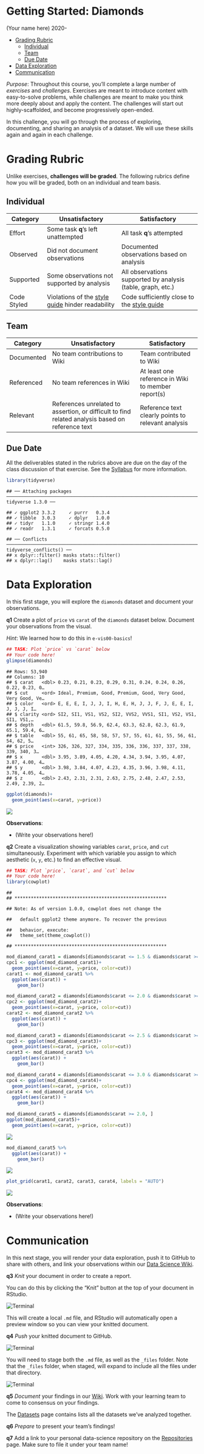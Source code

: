 Getting Started: Diamonds
================
(Your name here)
2020-

  - [Grading Rubric](#grading-rubric)
      - [Individual](#individual)
      - [Team](#team)
      - [Due Date](#due-date)
  - [Data Exploration](#data-exploration)
  - [Communication](#communication)

*Purpose*: Throughout this course, you’ll complete a large number of
*exercises* and *challenges*. Exercises are meant to introduce content
with easy-to-solve problems, while challenges are meant to make you
think more deeply about and apply the content. The challenges will start
out highly-scaffolded, and become progressively open-ended.

In this challenge, you will go through the process of exploring,
documenting, and sharing an analysis of a dataset. We will use these
skills again and again in each challenge.

<!-- include-rubric -->

# Grading Rubric

<!-- -------------------------------------------------- -->

Unlike exercises, **challenges will be graded**. The following rubrics
define how you will be graded, both on an individual and team basis.

## Individual

<!-- ------------------------- -->

| Category    | Unsatisfactory                                                                   | Satisfactory                                                               |
| ----------- | -------------------------------------------------------------------------------- | -------------------------------------------------------------------------- |
| Effort      | Some task **q**’s left unattempted                                               | All task **q**’s attempted                                                 |
| Observed    | Did not document observations                                                    | Documented observations based on analysis                                  |
| Supported   | Some observations not supported by analysis                                      | All observations supported by analysis (table, graph, etc.)                |
| Code Styled | Violations of the [style guide](https://style.tidyverse.org/) hinder readability | Code sufficiently close to the [style guide](https://style.tidyverse.org/) |

## Team

<!-- ------------------------- -->

| Category   | Unsatisfactory                                                                                   | Satisfactory                                       |
| ---------- | ------------------------------------------------------------------------------------------------ | -------------------------------------------------- |
| Documented | No team contributions to Wiki                                                                    | Team contributed to Wiki                           |
| Referenced | No team references in Wiki                                                                       | At least one reference in Wiki to member report(s) |
| Relevant   | References unrelated to assertion, or difficult to find related analysis based on reference text | Reference text clearly points to relevant analysis |

## Due Date

<!-- ------------------------- -->

All the deliverables stated in the rubrics above are due on the day of
the class discussion of that exercise. See the
[Syllabus](https://docs.google.com/document/d/1jJTh2DH8nVJd2eyMMoyNGroReo0BKcJrz1eONi3rPSc/edit?usp=sharing)
for more information.

``` r
library(tidyverse)
```

    ## ── Attaching packages ───────────────────────────────────────────────────────────────────────────────────────────────────────── tidyverse 1.3.0 ──

    ## ✓ ggplot2 3.3.2     ✓ purrr   0.3.4
    ## ✓ tibble  3.0.3     ✓ dplyr   1.0.0
    ## ✓ tidyr   1.1.0     ✓ stringr 1.4.0
    ## ✓ readr   1.3.1     ✓ forcats 0.5.0

    ## ── Conflicts ──────────────────────────────────────────────────────────────────────────────────────────────────────────── tidyverse_conflicts() ──
    ## x dplyr::filter() masks stats::filter()
    ## x dplyr::lag()    masks stats::lag()

# Data Exploration

<!-- -------------------------------------------------- -->

In this first stage, you will explore the `diamonds` dataset and
document your observations.

**q1** Create a plot of `price` vs `carat` of the `diamonds` dataset
below. Document your observations from the visual.

*Hint*: We learned how to do this in `e-vis00-basics`\!

``` r
## TASK: Plot `price` vs `carat` below
## Your code here!
glimpse(diamonds)
```

    ## Rows: 53,940
    ## Columns: 10
    ## $ carat   <dbl> 0.23, 0.21, 0.23, 0.29, 0.31, 0.24, 0.24, 0.26, 0.22, 0.23, 0…
    ## $ cut     <ord> Ideal, Premium, Good, Premium, Good, Very Good, Very Good, Ve…
    ## $ color   <ord> E, E, E, I, J, J, I, H, E, H, J, J, F, J, E, E, I, J, J, J, I…
    ## $ clarity <ord> SI2, SI1, VS1, VS2, SI2, VVS2, VVS1, SI1, VS2, VS1, SI1, VS1,…
    ## $ depth   <dbl> 61.5, 59.8, 56.9, 62.4, 63.3, 62.8, 62.3, 61.9, 65.1, 59.4, 6…
    ## $ table   <dbl> 55, 61, 65, 58, 58, 57, 57, 55, 61, 61, 55, 56, 61, 54, 62, 5…
    ## $ price   <int> 326, 326, 327, 334, 335, 336, 336, 337, 337, 338, 339, 340, 3…
    ## $ x       <dbl> 3.95, 3.89, 4.05, 4.20, 4.34, 3.94, 3.95, 4.07, 3.87, 4.00, 4…
    ## $ y       <dbl> 3.98, 3.84, 4.07, 4.23, 4.35, 3.96, 3.98, 4.11, 3.78, 4.05, 4…
    ## $ z       <dbl> 2.43, 2.31, 2.31, 2.63, 2.75, 2.48, 2.47, 2.53, 2.49, 2.39, 2…

``` r
ggplot(diamonds)+
  geom_point(aes(x=carat, y=price))
```

![](c00-diamonds-assignment_files/figure-gfm/q1-task-1.png)<!-- -->

**Observations**:

  - (Write your observations here\!)

**q2** Create a visualization showing variables `carat`, `price`, and
`cut` simultaneously. Experiment with which variable you assign to which
aesthetic (`x`, `y`, etc.) to find an effective visual.

``` r
## TASK: Plot `price`, `carat`, and `cut` below
## Your code here!
library(cowplot)
```

    ## 
    ## ********************************************************

    ## Note: As of version 1.0.0, cowplot does not change the

    ##   default ggplot2 theme anymore. To recover the previous

    ##   behavior, execute:
    ##   theme_set(theme_cowplot())

    ## ********************************************************

``` r
mod_diamond_carat1 = diamonds[diamonds$carat <= 1.5 & diamonds$carat >= 1.0, ] 
cpc1 <- ggplot(mod_diamond_carat1)+
  geom_point(aes(x=carat, y=price, color=cut))
carat1 <- mod_diamond_carat1 %>%
  ggplot(aes(carat)) +
    geom_bar()

mod_diamond_carat2 = diamonds[diamonds$carat <= 2.0 & diamonds$carat >= 1.5, ] 
cpc2 <- ggplot(mod_diamond_carat2)+
  geom_point(aes(x=carat, y=price, color=cut))
carat2 <- mod_diamond_carat2 %>%
  ggplot(aes(carat)) +
    geom_bar()

mod_diamond_carat3 = diamonds[diamonds$carat <= 2.5 & diamonds$carat >= 2.0, ] 
cpc3 <- ggplot(mod_diamond_carat3)+
  geom_point(aes(x=carat, y=price, color=cut))
carat3 <- mod_diamond_carat3 %>%
  ggplot(aes(carat)) +
    geom_bar()

mod_diamond_carat4 = diamonds[diamonds$carat <= 3.0 & diamonds$carat >= 2.5, ] 
cpc4 <- ggplot(mod_diamond_carat4)+
  geom_point(aes(x=carat, y=price, color=cut))
carat4 <- mod_diamond_carat4 %>%
  ggplot(aes(carat)) +
    geom_bar()

mod_diamond_carat5 = diamonds[diamonds$carat >= 2.0, ]
ggplot(mod_diamond_carat5)+
  geom_point(aes(x=carat, y=price, color=cut))
```

![](c00-diamonds-assignment_files/figure-gfm/q2-task-1.png)<!-- -->

``` r
mod_diamond_carat5 %>%
  ggplot(aes(carat)) +
    geom_bar()
```

![](c00-diamonds-assignment_files/figure-gfm/q2-task-2.png)<!-- -->

``` r
plot_grid(carat1, carat2, carat3, carat4, labels = "AUTO")
```

![](c00-diamonds-assignment_files/figure-gfm/q2-task-3.png)<!-- -->

**Observations**:

  - (Write your observations here\!)

# Communication

<!-- -------------------------------------------------- -->

In this next stage, you will render your data exploration, push it to
GitHub to share with others, and link your observations within our [Data
Science
Wiki](https://olin-data-science.fandom.com/wiki/Olin_Data_Science_Wiki).

**q3** *Knit* your document in order to create a report.

You can do this by clicking the “Knit” button at the top of your
document in RStudio.

![Terminal](./images/c00-knit.png)

This will create a local `.md` file, and RStudio will automatically open
a preview window so you can view your knitted document.

**q4** *Push* your knitted document to GitHub.

![Terminal](./images/c00-unstaged.png)

You will need to stage both the `.md` file, as well as the `_files`
folder. Note that the `_files` folder, when staged, will expand to
include all the files under that directory.

![Terminal](./images/c00-staged.png)

**q5** *Document* your findings in our
[Wiki](https://olin-data-science.fandom.com/wiki/Olin_Data_Science_Wiki).
Work with your learning team to come to consensus on your findings.

The [Datasets](https://olin-data-science.fandom.com/wiki/Datasets) page
contains lists all the datasets we’ve analyzed together.

**q6** *Prepare* to present your team’s findings\!

**q7** Add a link to your personal data-science repository on the
[Repositories](https://olin-data-science.fandom.com/wiki/Repositories)
page. Make sure to file it under your team name\!
